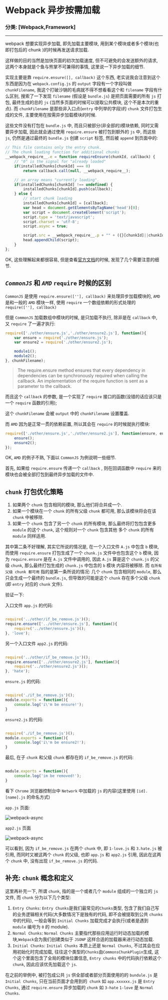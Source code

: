 # Webpack 异步按需加载
### 分类: [Webpack,Framework]
---

webpack 想要实现异步加载, 即先加载主要模块, 用到某个模块或者多个模块(也即打包后的 chunk )的时候再发送请求加载.

这样做的目的当然是加快页面的初次加载速度, 但不可避免的会发送额外的请求, 这两个本身就是个鱼与熊掌不可兼得的事情, 这里说一下异步加载的细节.

实现主要是靠 `require.ensure([], callback)` 这个东西, 老实说我会注意到这个东西是因为在 `webpack.config.js` 的 `output` 字段有一个字段叫做 `chunkFilename`, 我这个打破沙锅的毛病就不得不想看看这个和 `filename` 字段有什么区别, 搜索了一下发现 `filename` (假设是 `bundle.js`) 是把页面需要的所有 `js` 打包, 最终生成的总的 `js` (当然多页面的时候可以提取公共模块, 这个不是本次的重点). 而 `chunkFilename` 是那些非入口点(`entry` 中列举的字段)的 `chunk` 文件打包生成的文件, 主要使用在按需异步加载模块的时候.

这些文件没有打包在 `bundle.js` 中, 而且只被部分(非全部的)模块依赖, 同时又需要异步加载, 因此就会通过使用 `require.ensure` 被打包到额外的 `js` 中, 而这些 `js`, 仍然是通过最终的 `bundle.js` 创建 `script` 标签, 然后被 `append` 到页面中的:

```javascript
// This file contains only the entry chunk.
// The chunk loading function for additional chunks
__webpack_require__.e = function requireEnsure(chunkId, callback) {
    // "0" is the signal for "already loaded"
    if(installedChunks[chunkId] === 0)
        return callback.call(null, __webpack_require__);

    // an array means "currently loading".
    if(installedChunks[chunkId] !== undefined) {
        installedChunks[chunkId].push(callback);
    } else {
        // start chunk loading
        installedChunks[chunkId] = [callback];
        var head = document.getElementsByTagName('head')[0];
        var script = document.createElement('script');
        script.type = 'text/javascript';
        script.charset = 'utf-8';
        script.async = true;

        script.src = __webpack_require__.p + "" + ({}[chunkId]||chunkId) + ".js";
        head.appendChild(script);
    }
};
```

OK, 这些理解起来都很容易, 但是查看<a href="http://webpack.github.io/docs/code-splitting.html#defining-a-split-point" target="_blank">官方文档</a>的时候, 发现了几个需要注意的细节.

## *`CommonJS`* 和 *`AMD`* `require` 时候的区别

`CommonJS` 是使用 `require.ensure([''], callback)` 来处理异步加载模块的, `AMD` 是和一般的 `AMD` 模块一样, 使用 `require` 一个数组依赖的形式处理的 `require([''], callback)`

但是 `CommonJS` 加载数组中模块的时候, 是只加载不执行, 除非是在 `callback` 中, 又 `require` 了一遍才执行: 

```javascript
require(['./other/ensure.js','./other/ensure2.js'], function(){
    var ensure = require('./other/ensure.js');
    var ensure2 = require('./other/ensure2.js');

    module1();
    module2();
}, chunkFilename);
```

> The require.ensure method ensures that every dependency in dependencies can be synchronously required when calling the callback. An implementation of the require function is sent as a parameter to the callback.

而且这个 `callback` 的参数, 是一个实现了 `require` 接口的函数(没错的话应该只是一个 `require` 函数的引用);

这个 `chunkFilename` 会被 `output` 中的 `chunkFilename` 设置覆盖.

而 `AMD` 因为是正常一贯的依赖前置, 所以其会在 `require` 的时候就执行模块: 

```javascript
require(['./other/ensure.js','./other/ensure2.js'], function(ensure, ensure2){
    ensure();
    ensure2();
});
```

OK, `AMD` 的例子不熟, 下面以 `CommonJS` 为例说明一些细节.

首先, 如果给 `require.ensure` 传递一个 `callback` , 则在回调函数中 `require` 来的模块也会被全部打包到最终异步加载的文件中.

## `chunk` 打包优化策略

1. 如果两个 `chunk` 包含相同的模块, 那么他们将合并成一个.
2. 如果一个模块在一个 `chunk` 的所有父级 `chunk` 都可用, 那么该模块将会在该 `chunk` 中被移除.
3. 如果一个 `chunk` 包含了另一个 `chunk` 的所有模块, 那么最终将打包包含更多 `module` 的这个 `chunk`, 这个规则对一个 `chunk` 包含其他 多个 `chunk` 的所有 `module` 同样适用.

其中第二条不好理解, 其实它所说的情况是, 在一个入口文件 `A.js` 中包含 `b` 模块, 而使用 `require.ensure` 打包生成了一个 `chunk.js` 文件中也包含这个 `b` 模块, 因为 `require.ensure` 是在 `A.js` 文件中调用的, 因此 `A.js` 算是这个 `chunk.js` 的父级 `chunk`, 那么最终打包生成的 `chunk.js` 中包含的 `b` 模块 内容将被移除. 而 `在所有父级 chunk 都可用` 指的是第一条所说的情况: 几个 `chunk` 包含相同的 `module`, 那么只会生成一个最终的 `bundle.js`, 但导致的可能是这个 `chunk` 存在多个父级 `chunk` (即 `entry` 对应的 `chunk` 文件).

验证一下: 

入口文件 `app.js` 的代码:

```javascript

require('../other/if_be_remove.js')();
require.ensure(['../other/ensure.js'], function(){
	require('../other/ensure.js')();
}, 'love');

```


另一个入口文件 `app2.js` 的代码:

```javascript

require('../other/if_be_remove.js')();
require.ensure(['../other/ensure2.js'], function(){
	require('../other/ensure2.js')();
}, 'hate');

```
 
`ensure.js` 的代码:

```javascript

require('./if_be_remove.js')();
module.exports = function(){
	console.log('i\'m be ensure!');	
}

```
 
`ensure2.js` 的代码:

```javascript

require('./if_be_remove.js')();
module.exports = function(){
	console.log('i\'m be ensure2!');	
}

```

最后, 在子 `chunk` 和父级 `chunk` 都存在的 `if_be_remove.js` 的代码:

```javascript

module.exports = function(){
	console.log('im be removed!');	
}

```

看下 `Chrome` 浏览器控制台中 `Network` 中加载的 `js` 的内容(这里使用 `[id].[name].js` 的命名方式)

`app.js` 页面:

![webpack-async](http://img.xheldon.com/img/webpack-async-1.png "webpack-async")

`app2.js` 页面

![webpack-async](http://img.xheldon.com/img/webpack-async-1.png "webpack-async")

可以看到, 因为 `if_be_remove.js` 在两个 `chunk` 中, 即 `1-love.js` 和 `3.hate.js` 被引用, 而同时又被这两个 `chunk` 的父级, 也即 `app.js` 和 `app2.js` 引用, 因此在这两个 `chunk` 中, 没有出现 `if_be_remove.js` 的代码.

## 补充: `chunk` 概念和定义

这里再补充一下, 所谓 `chunk`, 指的是一个或者几个 `module` 组成的一个独立的 `js` 文件, 而 `chunk` 分为以下几个类型:

1. `Entry Chunks`: `Entry Chunks`是我们最常见的`Chunks`类型, 包含了我们自己写的业务逻辑相关代码(大多数情况下是独有的代码, 即不会被提取到公共 `chunks` 中的代码), 一般会等到 `Initial Chunks` 加载完成才会执行(或者是遇到 `module` 编号为 `0` 的 module).
2. `Normal Chunks`: `Normal Chunks` 主要指代那些应用运行时动态加载的模块,`Webpack`会为我们创建类似于 `JSONP` 这样合适的加载器来进行动态加载.
3. `Initial Chunks`: `Initial Chunks` 本质上还是 `Normal Chunks`, 不过其会在应用初始化时完成加载, 往往这个类型的`Chunks`由`CommonsChunkPlugin`生成, 这个这个里面包含了全局的模块位置信息, `Entry chunks` 中的代码执行依赖这个 `chunk`, 因此应该优先加载这个 `js`.

在之前的举例中, 被打包成公共 `js` 供全部或者部分页面使用的的 `bundule.js` 是 `Initial Chunks`, 只在当前页面才会用到的` chunk` 如 `app.xxxxxx.js` 是 `Entry Chunks`, 通过 `require.ensure` 异步加载的 `chunk` 如 `3-hate` `1-love` 是 `Normal Chunks`.

